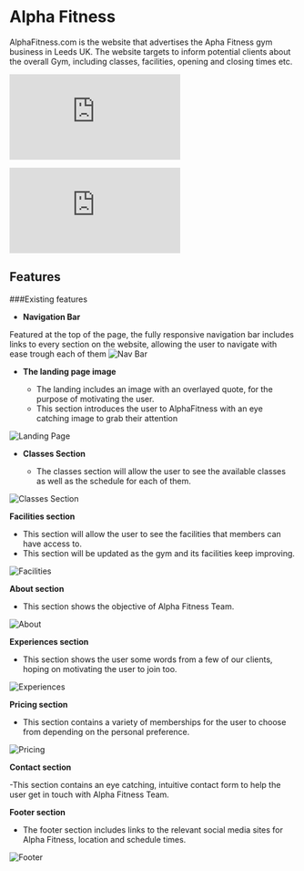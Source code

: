 # Alpha Fitness

AlphaFitness.com is the website that advertises the Apha Fitness gym business in Leeds UK.
The website targets to inform potential clients about the overall Gym, including classes, facilities, opening and closing times etc.


![Desktop Mockup](https://github.com/ValentinHacked/MS1-Project/blob/master/Desktop-Mockup.pdf)

![Mobile Mockup](https://github.com/ValentinHacked/MS1-Project/blob/master/Mobile-Mockup.pdf)

## Features

###Existing features

- __Navigation Bar__


 Featured at the top of the page, the fully responsive navigation bar includes links to every section on the website, allowing the user to navigate with ease trough each of them
![Nav Bar](https://github.com/ValentinHacked/MS1-Project/blob/master/Navbar.PNG)


- __The landing page image__

  - The landing includes an image with an overlayed quote, for the purpose of motivating the user. 
  - This section introduces the user to AlphaFitness with an eye catching image to grab their attention

![Landing Page](https://github.com/ValentinHacked/MS1-Project/blob/master/landing.PNG)


- __Classes Section__

  - The classes section will allow the user to see the available classes as well as the schedule for each of them. 

![Classes Section](https://github.com/ValentinHacked/MS1-Project/blob/master/Classes.PNG)


 __Facilities section__

  - This section will allow the user to see the facilities that members can have access to. 
  - This section will be updated as the gym and its facilities keep improving. 

![Facilities](https://github.com/ValentinHacked/MS1-Project/blob/master/Facilities.PNG)


 __About section__

 
 - This section shows the objective of Alpha Fitness Team.

 ![About](https://github.com/ValentinHacked/MS1-Project/blob/master/About.PNG)

 __Experiences section__

 - This section shows the user some words from a few of our clients, hoping on motivating the user to join too.
  
  ![Experiences](https://github.com/ValentinHacked/MS1-Project/blob/master/testimonials.PNG)

  __Pricing section__

  - This section contains a variety of memberships for the user to choose from depending on the personal preference.

 ![Pricing](https://github.com/ValentinHacked/MS1-Project/blob/master/pricing.PNG)


  __Contact section__

  -This section contains an eye catching, intuitive contact form to help the user get in touch with Alpha Fitness Team.


  __Footer section__

  
  - The footer section includes links to the relevant social media sites for Alpha Fitness, location and schedule times.

![Footer](https://github.com/ValentinHacked/MS1-Project/blob/master/footer.PNG)



